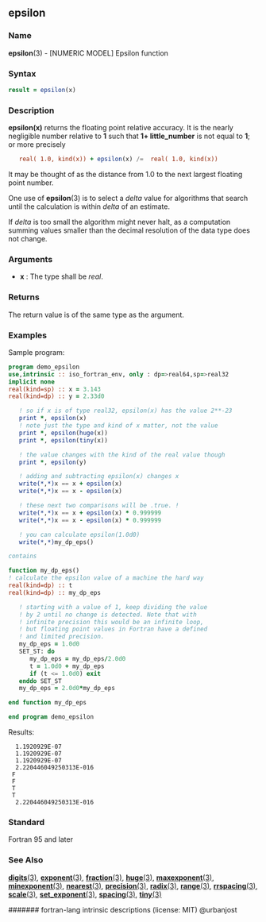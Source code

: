 ## epsilon
### __Name__

__epsilon__(3) - \[NUMERIC MODEL\] Epsilon function

### __Syntax__
```fortran
result = epsilon(x)
```
### __Description__

__epsilon(x)__ returns the floating point relative accuracy. 
It is the nearly negligible number relative to __1__
such that __1+ little_number__ is not equal to __1__; or more
precisely
```fortran
   real( 1.0, kind(x)) + epsilon(x) /=  real( 1.0, kind(x))
```
It may be thought of as the distance from 1.0 to the next largest
floating point number. 

One use of __epsilon__(3) is to select a _delta_ value for algorithms that
search until the calculation is within _delta_ of an estimate.

If _delta_ is too small the algorithm might never halt, as a computation
summing values smaller than the decimal resolution of the data type does
not change.

### __Arguments__

  - __x__
    : The type shall be _real_.

### __Returns__

The return value is of the same type as the argument.

### __Examples__

Sample program:

```fortran
program demo_epsilon
use,intrinsic :: iso_fortran_env, only : dp=>real64,sp=>real32
implicit none
real(kind=sp) :: x = 3.143
real(kind=dp) :: y = 2.33d0

   ! so if x is of type real32, epsilon(x) has the value 2**-23
   print *, epsilon(x) 
   ! note just the type and kind of x matter, not the value
   print *, epsilon(huge(x)) 
   print *, epsilon(tiny(x)) 

   ! the value changes with the kind of the real value though
   print *, epsilon(y)

   ! adding and subtracting epsilon(x) changes x
   write(*,*)x == x + epsilon(x)
   write(*,*)x == x - epsilon(x)

   ! these next two comparisons will be .true. !
   write(*,*)x == x + epsilon(x) * 0.999999
   write(*,*)x == x - epsilon(x) * 0.999999

   ! you can calculate epsilon(1.0d0)
   write(*,*)my_dp_eps()

contains

function my_dp_eps()
! calculate the epsilon value of a machine the hard way
real(kind=dp) :: t
real(kind=dp) :: my_dp_eps

   ! starting with a value of 1, keep dividing the value
   ! by 2 until no change is detected. Note that with
   ! infinite precision this would be an infinite loop,
   ! but floating point values in Fortran have a defined
   ! and limited precision.
   my_dp_eps = 1.0d0
   SET_ST: do
      my_dp_eps = my_dp_eps/2.0d0
      t = 1.0d0 + my_dp_eps
      if (t <= 1.0d0) exit
   enddo SET_ST
   my_dp_eps = 2.0d0*my_dp_eps

end function my_dp_eps

end program demo_epsilon
```
  Results:
```text
  1.1920929E-07
  1.1920929E-07
  1.1920929E-07
  2.220446049250313E-016
 F
 F
 T
 T
  2.220446049250313E-016
```
### __Standard__

Fortran 95 and later

### __See Also__

[__digits__(3)](DIGITS),
[__exponent__(3)](EXPONENT),
[__fraction__(3)](FRACTION),
[__huge__(3)](HUGE),
[__maxexponent__(3)](MAXEXPONENT),
[__minexponent__(3)](MINEXPONENT),
[__nearest__(3)](NEAREST),
[__precision__(3)](PRECISION),
[__radix__(3)](RADIX),
[__range__(3)](RANGE),
[__rrspacing__(3)](RRSPACING),
[__scale__(3)](SCALE),
[__set\_exponent__(3)](SET_EXPONENT),
[__spacing__(3)](SPACING),
[__tiny__(3)](TINY)

####### fortran-lang intrinsic descriptions (license: MIT) @urbanjost
